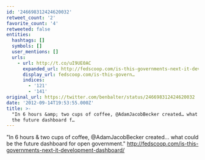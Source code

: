 ```yaml
---
id: '246698312424620032'
retweet_count: '2'
favorite_count: '4'
retweeted: false
entities:
  hashtags: []
  symbols: []
  user_mentions: []
  urls:
    - url: http://t.co/uI9UE0AC
      expanded_url: http://fedscoop.com/is-this-governments-next-it-development-dashboard/
      display_url: fedscoop.com/is-this-govern…
      indices:
        - '121'
        - '141'
original_url: https://twitter.com/benbalter/status/246698312424620032
date: '2012-09-14T19:53:55.000Z'
title: >-
  "In 6 hours &amp; two cups of coffee, @AdamJacobBecker created… what could be
  the future dashboard f…
---
```


"In 6 hours &amp; two cups of coffee, @AdamJacobBecker created… what could be the future dashboard for open government." http://fedscoop.com/is-this-governments-next-it-development-dashboard/